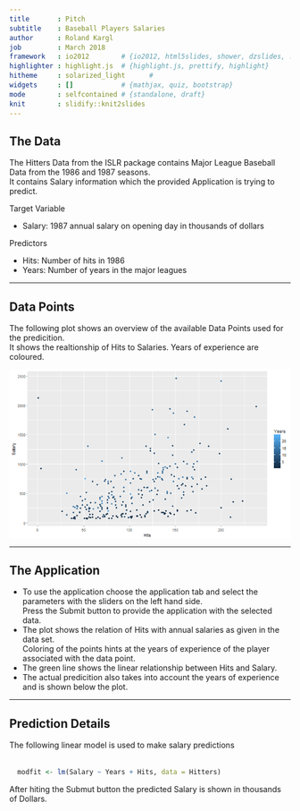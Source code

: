 ```yaml
---
title       : Pitch
subtitle    : Baseball Players Salaries
author      : Roland Kargl
job         : March 2018
framework   : io2012        # {io2012, html5slides, shower, dzslides, ...}
highlighter : highlight.js  # {highlight.js, prettify, highlight}
hitheme     : solarized_light      # 
widgets     : []            # {mathjax, quiz, bootstrap}
mode        : selfcontained # {standalone, draft}
knit        : slidify::knit2slides
---
```


## The Data

The Hitters Data from the ISLR package contains Major League Baseball Data from the 1986 and 1987 seasons.  
It contains Salary information which the provided Application is trying to predict.

Target Variable
- Salary: 1987 annual salary on opening day in thousands of dollars

Predictors
- Hits: Number of hits in 1986
- Years: Number of years in the major leagues


---

## Data Points

The following plot shows an overview of the available Data Points used for the predicition.  
It shows the realtionship of Hits to Salaries. Years of experience are coloured.


<img src="assets/fig/unnamed-chunk-1-1.png" title="plot of chunk unnamed-chunk-1" alt="plot of chunk unnamed-chunk-1" style="display: block; margin: auto;" />




---

## The Application


- To use the application choose the application tab and select the parameters with the sliders on the left hand side.   
Press the Submit button to provide the application with the selected data.
- The plot shows the relation of Hits with annual salaries as given in the data set.  
Coloring of the points hints at the years of experience of the player associated with the data point.
- The green line shows the linear relationship between Hits and Salary.
- The actual predicition also takes into account the years of experience and is shown below the plot.


---

## Prediction Details

The following linear model is used to make salary predictions


```r

  modfit <- lm(Salary ~ Years + Hits, data = Hitters)

```

After hiting the Submut button the predicted Salary is shown in thousands of Dollars. 


